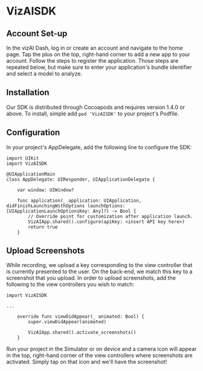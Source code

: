 # VizAISDK

## Account Set-up

In the vizAI Dash, log in or create an account and navigate to the home page. Tap the plus on the top, right-hand corner to add a new app to your account. Follow the steps to register the application. Those steps are repeated below, but make sure to enter your application's bundle identifier and select a model to analyze.

## Installation

Our SDK is distributed through Cocoapods and requires version 1.4.0 or above. To install, simple add `pod 'VizAISDK'` to your project's Podfile.

## Configuration

In your project's AppDelegate, add the following line to configure the SDK:

```
import UIKit
import VizAISDK

@UIApplicationMain
class AppDelegate: UIResponder, UIApplicationDelegate {

    var window: UIWindow?

    func application(_ application: UIApplication, didFinishLaunchingWithOptions launchOptions: [UIApplicationLaunchOptionsKey: Any]?) -> Bool {
        // Override point for customization after application launch.
        VizAIApp.shared().configure(apiKey: <insert API key here>)
        return true
    }
```

## Upload Screenshots

While recording, we upload a key corresponding to the view controller that is currently presented to the user. On the back-end, we match this key to a screenshot that you upload. In order to upload screenshots, add the following to the view controllers you wish to match:

```
import VizAISDK

...

    override func viewDidAppear(_ animated: Bool) {
        super.viewDidAppear(animated)
   
        VizAIApp.shared().activate_screenshots()
    }
```

Run your project in the Simulator or on device and a camera icon will appear in the top, right-hand corner of the view controllers where screenshots are activated. Simply tap on that icon and we'll have the screenshot!
